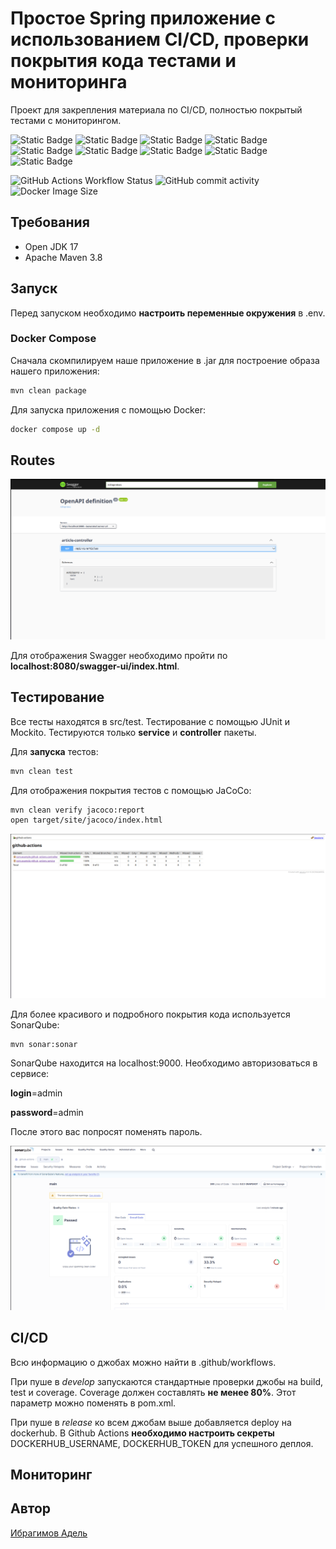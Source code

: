 # Простое Spring приложение с использованием CI/CD, проверки покрытия кода тестами и мониторинга

Проект для закрепления материала по CI/CD, полностью покрытый тестами с мониторингом.


![Static Badge](https://img.shields.io/badge/java-17-green)
![Static Badge](https://img.shields.io/badge/maven-3.8-green)
![Static Badge](https://img.shields.io/badge/spring-3.2.6-green)
![Static Badge](https://img.shields.io/badge/postgres-15-green)
![Static Badge](https://img.shields.io/badge/jacoco-0.8-green)
![Static Badge](https://img.shields.io/badge/openapi-3-green)
![Static Badge](https://img.shields.io/badge/sonar-latest-green)
![Static Badge](https://img.shields.io/badge/grafana-latest-green)
![Static Badge](https://img.shields.io/badge/prometheus-latest-green)

![GitHub Actions Workflow Status](https://img.shields.io/github/actions/workflow/status/waterwa1ker/GithubActions/github-ci-cd.yml)
![GitHub commit activity](https://img.shields.io/github/commit-activity/m/waterwa1ker/GithubActions)
![Docker Image Size](https://img.shields.io/docker/image-size/adelibragimov/java-backend)


## Требования

* Open JDK 17
* Apache Maven 3.8

## Запуск 

Перед запуском необходимо **настроить переменные окружения** в .env.

### Docker Compose

Сначала скомпилируем наше приложение в .jar для построение образа нашего приложения:

```bash
mvn clean package
```

Для запуска приложения с помощью Docker:

```bash
docker compose up -d
```

## Routes

![openapi-screen](./images/openapi-screen.png)

Для отображения Swagger необходимо пройти по **localhost:8080/swagger-ui/index.html**.

## Тестирование

Все тесты находятся в src/test. Тестирование с помощью JUnit и Mockito. Тестируются только **service** и **controller** пакеты.

Для **запуска** тестов:

```bash
mvn clean test
```

Для отображения покрытия тестов с помощью JaCoCo:

```bash
mvn clean verify jacoco:report
open target/site/jacoco/index.html
```

![jacoco-screen](./images/jacoco-screen.png)

Для более красивого и подробного покрытия кода используется SonarQube:

```bash
mvn sonar:sonar
```

SonarQube находится на localhost:9000. Необходимо авторизоваться в сервисе:

**login**=admin

**password**=admin

После этого вас попросят поменять пароль.

![sonar-screen](./images/sonar-screen.png)

## CI/CD

Всю информацию о джобах можно найти в .github/workflows.

При пуше в *develop* запускаются стандартные проверки джобы на build, test и coverage. Coverage должен составлять **не менее 80%**. Этот параметр можно поменять в pom.xml.

При пуше в *release* ко всем джобам выше добавляется deploy на dockerhub. В Github Actions **необходимо настроить секреты** DOCKERHUB_USERNAME, DOCKERHUB_TOKEN для успешного деплоя.

## Мониторинг

## Автор

[Ибрагимов Адель](https://t.me/LifeLikeBoxOfChocolates)
